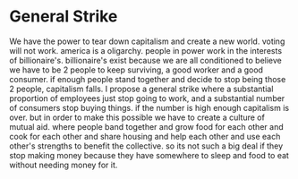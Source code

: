 # General Strike

We have the power to tear down capitalism and create a new world. voting will not work. america is a oligarchy. people in power work in the interests of billionaire's. billionaire's exist because we are all conditioned to believe we have to be 2 people to keep surviving, a good worker and a good consumer. if enough people stand together and decide to stop being those 2 people, capitalism falls. I propose a general strike where a substantial proportion of employees just stop going to work, and a substantial number of consumers stop buying things. if the number is high enough capitalism is over. but in order to make this possible we have to create a culture of mutual aid. where people band together and grow food for each other and cook for each other and share housing and help each other and use each other's strengths to benefit the collective. so its not such a big deal if they stop making money because they have somewhere to sleep and food to eat without needing money for it.
